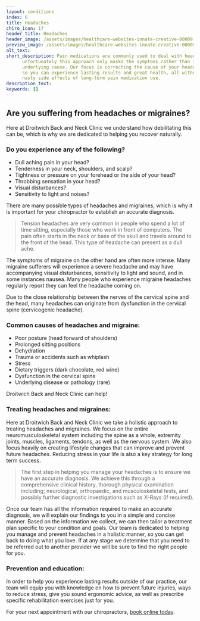 ```yaml
---
layout: conditions
index: 6
title: Headaches
chiro_icon: 17
header_title: Headaches
header_image: /assets/images/healthcare-websites-innate-creative-00009.jpg
preview_image: /assets/images/healthcare-websites-innate-creative-00009.jpg
alt_text:
short_description: Pain medications are commonly used to deal with headaches, but
      unfortunately this approach only masks the symptoms rather than fix the
      underlying cause. Our focus is correcting the cause of your headaches,
      so you can experience lasting results and great health, all without the
      nasty side effects of long-term pain medication use.
description_text:
keywords: []
---
```

## Are you suffering from headaches or migraines?

Here at Droitwich Back and Neck Clinic we understand how debilitating this can be, which is why we are dedicated to helping you recover naturally.

### Do you experience any of the following?
- Dull aching pain in your head?
- Tenderness in your neck, shoulders, and scalp?
- Tightness or pressure on your forehead or the side of your head?
- Throbbing sensation in your head?
- Visual disturbances?
- Sensitivity to light and noises?

There are many possible types of headaches and migraines, which is why it is important for your chiropractor to establish an accurate diagnosis.

>Tension headaches are very common in people who spend a lot of time sitting, especially those who work in front of computers. The pain often starts in the neck or base of the skull and travels around to the front of the head. This type of headache can present as a dull ache.

The symptoms of migraine on the other hand are often more intense. Many migraine sufferers will experience a severe headache and may have accompanying visual disturbances, sensitivity to light and sound, and in some instances nausea. Many people who experience migraine headaches regularly report they can feel the headache coming on.

Due to the close relationship between the nerves of the cervical spine and the head, many headaches can originate from dysfunction in the cervical spine (cervicogenic headache).

### Common causes of headaches and migraine:
- Poor posture (head forward of shoulders)
- Prolonged sitting positions
- Dehydration
- Trauma or accidents such as whiplash
- Stress
- Dietary triggers (dark chocolate, red wine)
- Dysfunction in the cervical spine
- Underlying disease or pathology (rare)

Droitwich Back and Neck Clinic can help!

### Treating headaches and migraines:

Here at Droitwich Back and Neck Clinic we take a holistic approach to treating headaches and migraines. We focus on the entire neuromusculoskeletal system including the spine as a whole, extremity joints, muscles, ligaments, tendons, as well as the nervous system. We also focus heavily on creating lifestyle changes that can improve and prevent future headaches. Reducing stress in your life is also a key strategy for long term success.

>The first step in helping you manage your headaches is to ensure we have an accurate diagnosis. We achieve this through a comprehensive clinical history, thorough physical examination including; neurological, orthopaedic, and musculoskeletal tests, and possibly further diagnostic investigations such as X-Rays (if required).

Once our team has all the information required to make an accurate diagnosis, we will explain our findings to you in a simple and concise manner. Based on the information we collect, we can then tailor a treatment plan specific to your condition and goals. Our team is dedicated to helping you manage and prevent headaches in a holistic manner, so you can get back to doing what you love. If at any stage we determine that you need to be referred out to another provider we will be sure to find the right people for you.

### Prevention and education:
In order to help you experience lasting results outside of our practice, our team will equip you with knowledge on how to prevent future injuries, ways to reduce stress, give you sound ergonomic advice, as well as prescribe specific rehabilitation exercises just for you.

For your next appointment with our chiropractors, [book online today](/contact).